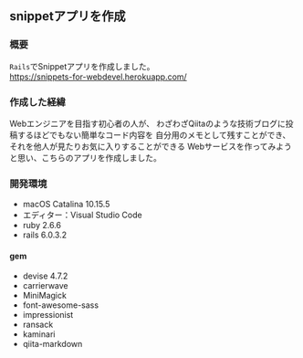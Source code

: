## snippetアプリを作成

### 概要
`Rails`でSnippetアプリを作成しました。  
https://snippets-for-webdevel.herokuapp.com/

### 作成した経緯
Webエンジニアを目指す初心者の人が、
わざわざQiitaのような技術ブログに投稿するほどでもない簡単なコード内容を
自分用のメモとして残すことができ、それを他人が見たりお気に入りすることができる
Webサービスを作ってみようと思い、こちらのアプリを作成しました。

### 開発環境

- macOS Catalina 10.15.5
- エディター：Visual Studio Code
- ruby 2.6.6
- rails 6.0.3.2

#### gem
- devise 4.7.2
- carrierwave
- MiniMagick
- font-awesome-sass
- impressionist
- ransack
- kaminari
- qiita-markdown
